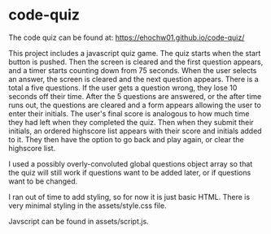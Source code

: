 # code-quiz

The code quiz can be found at: https://ehochw01.github.io/code-quiz/

This project includes a javascript quiz game. The quiz starts when the start button is pushed. Then the screen is cleared and the first question appears, and a timer starts counting down from 75 seconds. When the user selects an answer, the screen is cleared and the next question appears. There is a total a five questions. If the user gets a question wrong, they lose 10 seconds off their time. After the 5 questions are answered, or the after time runs out, the questions are cleared and a form appears allowing the user to enter their initials. The user's final score is analogous to how much time they had left when they completed the quiz. Then when they submit their initials, an ordered highscore list appears with their score and initials added to it. They then have the option to go back and play again, or clear the highscore list.

I used a possibly overly-convoluted global questions object array so that the quiz will still work if questions want to be added later, or if questions want to be changed. 

I ran out of time to add styling, so for now it is just basic HTML. There is very minimal styling in the assets/style.css file.

Javscript can be found in assets/script.js.

